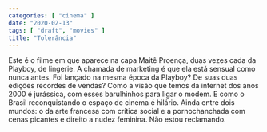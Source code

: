 ```yaml
---
categories: [ "cinema" ]
date: "2020-02-13"
tags: [ "draft", "movies" ]
title: "Tolerância"
---
```

Este é o filme em que aparece na capa Maitê Proença, duas vezes cada
da Playboy, de lingerie. A chamada de marketing é que ela está sensual
como nunca antes. Foi lançado na mesma época da Playboy? De suas duas
edições recordes de vendas? Como a visão que temos da internet dos anos
2000 é jurássica, com esses barulhinhos para ligar o modem. E como o
Brasil reconquistando o espaço de cinema é hilário. Ainda entre dois
mundos: o da arte francesa com crítica social e a pornochanchada com
cenas picantes e direito a nudez feminina. Não estou reclamando.
